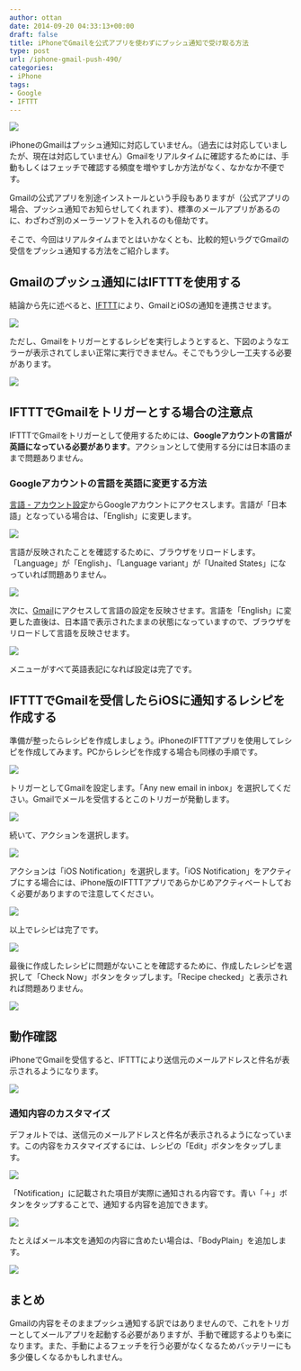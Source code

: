```yaml
---
author: ottan
date: 2014-09-20 04:33:13+00:00
draft: false
title: iPhoneでGmailを公式アプリを使わずにプッシュ通知で受け取る方法
type: post
url: /iphone-gmail-push-490/
categories:
- iPhone
tags:
- Google
- IFTTT
---
```


![](/images/2014/09/140919-541c5aaf771fe.png)






iPhoneのGmailはプッシュ通知に対応していません。（過去には対応していましたが、現在は対応していません）Gmailをリアルタイムに確認するためには、手動もしくはフェッチで確認する頻度を増やすしか方法がなく、なかなか不便です。





Gmailの公式アプリを別途インストールという手段もありますが（公式アプリの場合、プッシュ通知でお知らせしてくれます）、標準のメールアプリがあるのに、わざわざ別のメーラーソフトを入れるのも億劫です。





そこで、今回はリアルタイムまでとはいかなくとも、比較的短いラグでGmailの受信をプッシュ通知する方法をご紹介します。





## Gmailのプッシュ通知にはIFTTTを使用する





結論から先に述べると、[IFTTT](https://ifttt.com/)により、GmailとiOSの通知を連携させます。





![](/images/2014/09/140919-541c5aabd8c50.png)






ただし、Gmailをトリガーとするレシピを実行しようとすると、下図のようなエラーが表示されてしまい正常に実行できません。そこでもう少し一工夫する必要があります。





![](/images/2014/09/140920-541cd5e88d551.png)





### 





## IFTTTでGmailをトリガーとする場合の注意点





IFTTTでGmailをトリガーとして使用するためには、**Googleアカウントの言語が英語になっている必要があります**。アクションとして使用する分には日本語のままで問題ありません。





### Googleアカウントの言語を英語に変更する方法





[言語 - アカウント設定](https://myaccount.google.com/preferences#localization)からGoogleアカウントにアクセスします。言語が「日本語」となっている場合は、「English」に変更します。





![](/images/2014/09/140919-541c58688f70a.png)






言語が反映されたことを確認するために、ブラウザをリロードします。「Language」が「English」、「Language variant」が「Unaited States」になっていれば問題ありません。





![](/images/2014/09/140919-541c586c2fbfb.png)







次に、[Gmail](https://mail.google.com/mail/)にアクセスして言語の設定を反映させます。言語を「English」に変更した直後は、日本語で表示されたままの状態になっていますので、ブラウザをリロードして言語を反映させます。





![](/images/2014/09/140919-541c586da2413.png)






メニューがすべて英語表記になれば設定は完了です。





## IFTTTでGmailを受信したらiOSに通知するレシピを作成する





準備が整ったらレシピを作成しましょう。iPhoneのIFTTTアプリを使用してレシピを作成してみます。PCからレシピを作成する場合も同様の手順です。





![](/images/2014/09/140919-541c59a58010e.png)






トリガーとしてGmailを設定します。「Any new email in inbox」を選択してください。Gmailでメールを受信するとこのトリガーが発動します。





![](/images/2014/09/140919-541c59a8e2771.png)






続いて、アクションを選択します。





![](/images/2014/09/140919-541c59ab240ad.png)






アクションは「iOS Notification」を選択します。「iOS Notification」をアクティブにする場合には、iPhone版のIFTTTアプリであらかじめアクティベートしておく必要がありますので注意してください。





![](/images/2014/09/140919-541c59acce751.png)






以上でレシピは完了です。





![](/images/2014/09/140919-541c59aed9b1b.png)






最後に作成したレシピに問題がないことを確認するために、作成したレシピを選択して「Check Now」ボタンをタップします。「Recipe checked」と表示されれば問題ありません。





![](/images/2014/09/140920-541cd5eb6b67c.png)






## 動作確認





iPhoneでGmailを受信すると、IFTTTにより送信元のメールアドレスと件名が表示されるようになります。





![](/images/2014/09/140919-541c587631f99.png)






### 通知内容のカスタマイズ





デフォルトでは、送信元のメールアドレスと件名が表示されるようになっています。この内容をカスタマイズするには、レシピの「Edit」ボタンをタップします。





![](/images/2014/09/140920-541d038bde968.png)






「Notification」に記載された項目が実際に通知される内容です。青い「＋」ボタンをタップすることで、通知する内容を追加できます。





![](/images/2014/09/140920-541d038ee56ef.png)






たとえばメール本文を通知の内容に含めたい場合は、「BodyPlain」を追加します。





![](/images/2014/09/140920-541d03917178c.png)






## まとめ





Gmailの内容をそのままプッシュ通知する訳ではありませんので、これをトリガーとしてメールアプリを起動する必要がありますが、手動で確認するよりも楽になります。また、手動によるフェッチを行う必要がなくなるためバッテリーにも多少優しくなるかもしれません。
